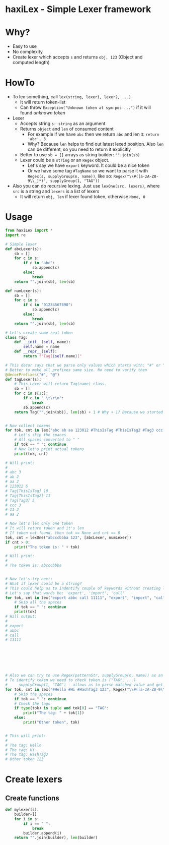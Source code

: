 # haxiLex - Simple Lexer framework

# Why?
* Easy to use
* No complexity
* Create lexer which accepts `s` and returns `obj, 123` (Object and computed length)

# HowTo
* To lex something, call `lex(string, lexer1, lexer2, ...)`
	* It will return token-list
	* Can throw `Exception("Unknown token at sym-pos ...")` if it will found _unknown token_
* Lexer
	* Accepts string `s: string` as an argument
	* Returns `object` and `len` of consumed content
		* For example if we have `abc` then we return `abc` and len `3`: `return 'abc', 3`
		* Why? Because `len` helps to find out latest lexed position. Also `len` can be different, so you need to return it explicitly
	* Better to use `sb = []` arrays as string builder: `"".join(sb)`
    * Lexer could be a `string` or an `Regex` object.
        * Let's say we have `export` keyword. It could be a nice token
        * Or we have some tag `#TagName` so we want to parse it with `Regex(s, supplyGroup(n, name))`, like so: `Regex("\\#([a-zA-Z0-9\\_]*)", supplyGroup(1, "TAG"))`
* Also you can do recursive lexing. Just use `lexOne(src, lexers)`, where `src` is a string and `lexers` is a list of lexers
	* It will return `obj, len` if lexer found token, otherwise `None, 0`

# Usage
```py
from haxiLex import *
import re

# Simple lexer
def abcLexer(s):
    sb = []
    for c in s:
        if c in "abc":
            sb.append(c)
        else:
            break
    return "".join(sb), len(sb)

def numLexer(s):
    sb = []
    for c in s:
        if c in "01234567890":
            sb.append(c)
        else:
            break
    return "".join(sb), len(sb)

# Let's create some real token
class Tag:
    def __init__(self, name):
        self.name = name
    def __repr__(self):
        return f"Tag[{self.name}]"

# This decor says that we parse only values which starts with: "#" or "@"
# Better to make all prefixes same size. No need to verify then
@decorPrefixes("#", "@")
def tagLexer(s):
    # This Lexer will return Tag(name) class.
    sb = []
    for c in s[1:]:
        if c in " \t\r\n":
            break
        sb.append(c)
    return Tag("".join(sb)), len(sb) + 1 # Why + 1? Because we started from s[1:] pos, and skipped first symbol.


# Now collect tokens
for tok, cnt in lex("abc ab aa 123012 #ThisIsTag #ThisIsTag2 #Tag3 ccc 11 aa", abcLexer, numLexer, tagLexer):
    # Let's skip the spaces
    # All spaces converted to " "
    if tok == " ": continue
    # Now let's print actual tokens
    print(tok, cnt)

# Will print:
#
# abc 3
# ab 2
# aa 2
# 123012 6
# Tag[ThisIsTag] 10
# Tag[ThisIsTag2] 11
# Tag[Tag3] 5
# ccc 3
# 11 2
# aa 2

# Now let's lex only one token
# It will return token and it's len
# If token not found, then tok == None and cnt == 0
tok, cnt = lexOne("abcccbbba 123", [abcLexer, numLexer])
if cnt > 0:
    print("The token is: " + tok)

# Will print:
#
# The token is: abcccbbba


# Now let's try next:
# What if lexer could be a string?
# This could help us to indentify couple of keywords without creating lexers
# Let's say that words be: 'export', 'import', 'call'
for tok, cnt in lex("export abbc call 11111", "export", "import", "call", abcLexer, numLexer):
    # Skip all the spaces
    if tok == " ": continue
    print(tok)
# Will output:
#
# export
# abbc
# call
# 11111







# Also we can try to use Regex(patternStr, supplyGroup(n, name)) as an lexer
# To identify token we need to check token is ("TAG", ...)
#     supplyGroup(1, "TAG") - allows as to parse matched value and get regex group, then converts to tuple with name
for tok, cnt in lex("#Hello #Hi #HashTag3 123", Regex("\\#([a-zA-Z0-9\\_]*)", supplyGroup(1, "TAG")), numLexer):
    # Skip the spaces
    if tok == " ": continue
    # Check the tags
    if type(tok) is tuple and tok[0] == "TAG":
        print("The tag: " + tok[1])
    else:
        print("Other token", tok)


# This will print:
#
# The tag: Hello
# The tag: Hi
# The tag: HashTag3
# Other token 123
```

# Create lexers
## Create functions
```py
def mylexer(s):
	builder=[]
	for i in s:
		if i == " ":
			break
		builder.append(i)
	return "".join(builder), len(builder)
```